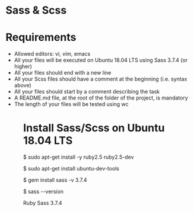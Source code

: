 # Sass & Scss

# Requirements

<ul>
<li>Allowed editors: vi, vim, emacs</li>
<li>All your files will be executed on Ubuntu 18.04 LTS using Sass 3.7.4 (or higher)</li>
<li>All your files should end with a new line</li>
<li>All your Scss files should have a comment at the beginning (i.e. syntax above)</li>
<li>All your files should start by a comment describing the task<l/i>
<li>A README.md file, at the root of the folder of the project, is mandatory</li>
<li>The length of your files will be tested using wc</li>
<ul>

# Install Sass/Scss on Ubuntu 18.04 LTS

<p>$ sudo apt-get install -y ruby2.5 ruby2.5-dev</p>
<p>$ sudo apt-get install ubuntu-dev-tools</p>
<p>$ gem install sass -v 3.7.4</p>
<p>$ sass --version</p>
<p>Ruby Sass 3.7.4</p>
